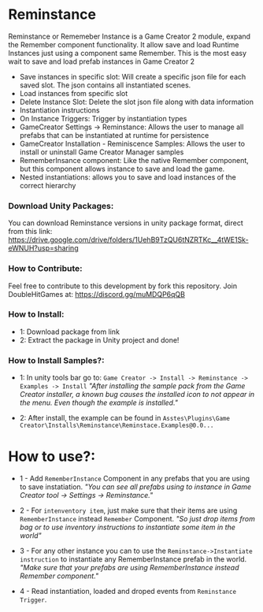 # Reminstance
Reminstance or Rememeber Instance is a Game Creator 2 module, expand the Remember component functionality. It allow save and load Runtime Instances just using a component same Remember. This is the most easy wait to save and load prefab instances in Game Creator 2 

 - Save instances in specific slot: Will create a specific json file for each saved slot. The json contains all instantiated scenes.
 - Load instances from specific slot
 - Delete Instance Slot: Delete the slot json file along with data information
 - Instantiation instructions
 - On Instance Triggers: Trigger by instantiation types
 - GameCreator Settings -> Reminstance: Allows the user to manage all prefabs that can be instantiated at runtime for persistence
 - GameCreator Installation - Reminiscence Samples: Allows the user to install or uninstall Game Creator Manager samples
 - RememberInsance component: Like the native Remember component, but this component allows instance to save and load the game.
 - Nested instantiations: allows you to save and load instances of the correct hierarchy

### Download Unity Packages:
You can download Reminstance versions in unity package format, direct from this link:
https://drive.google.com/drive/folders/1UehB9TzQU6tNZRTKc__4tWE1Sk-eWNUH?usp=sharing

### How to Contribute:
Feel free to contribute to this development by fork this repository. 
Join DoubleHitGames at: https://discord.gg/muMDQP6qQB

### How to Install:
- 1: Download package from link
- 2: Extract the package in Unity project and done!

### How to Install Samples?:
- 1: In unity tools bar go to: `Game Creator -> Install -> Reminstance -> Examples -> Install`
*"After installing the sample pack from the Game Creator installer, a known bug causes the installed icon to not appear in the menu. Even though the example is installed."* 

- 2: After install, the example can be found in `Asstes\Plugins\Game Creator\Installs\Reminstance\Reminstace.Examples@0.0...`

# How to use?:
- 1 - Add `RememberInstance` Component in any prefabs that you are using to save instatiation.
*"You can see all prefabs using to instance in Game Creator tool -> Settings -> Reminstance."*

- 2 - For `intenventory item`, just make sure that their items are using `RememberInstance` instead `Remember` Component. 
*"So just drop items from bag or to use inventory instructions to instantiate some item in the world"*

- 3 - For any other instance you can to use the `Reminstance->Instantiate instruction` to instantiate any RememberInstance prefab in the world. 
*"Make sure that your prefabs are using RememberInstance instead Remember component."*

- 4 - Read instantiation, loaded and droped events from `Reminstance Trigger`.
  
  

